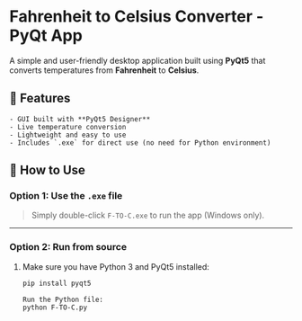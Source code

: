 # Fahrenheit to Celsius Converter - PyQt App

A simple and user-friendly desktop application built using **PyQt5** that converts temperatures from **Fahrenheit** to **Celsius**.

## 🧪 Features
    - GUI built with **PyQt5 Designer**
    - Live temperature conversion
    - Lightweight and easy to use
    - Includes `.exe` for direct use (no need for Python environment)

## 🚀 How to Use

### Option 1: Use the `.exe` file
> Simply double-click `F-TO-C.exe` to run the app (Windows only).

---

### Option 2: Run from source
1. Make sure you have Python 3 and PyQt5 installed:
   ```bash
   pip install pyqt5

   Run the Python file:
   python F-TO-C.py
